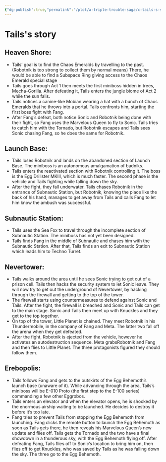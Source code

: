 ```yaml
---
{"dg-publish":true,"permalink":"/plot/a-triple-trouble-saga/c-tails-s-story/"}
---
```


# Tails's story
## Heaven Shore:

- Tails’ goal is to find the Chaos Emeralds by travelling to the past. (Robotnik is too strong to collect them by normal means) There, he would be able to find a Subspace Ring giving access to the Chaos Emerald special stage
- Tails goes through Act 1 then meets the first miniboss hidden in trees, Mecha-Gorilla. After defeating it, Tails enters the jungle biome of Act 2 while the sun falls.
- Tails notices a canine-like Mobian wearing a hat with a bunch of Chaos Emeralds that he throws into a portal. Tails confronts him, starting the first boss fight with Fang. 
- After Fang’s defeat, both notice Sonic and Robotnik being done with their fight, so Fang uses the Marvelous Queen to fly to Sonic. Tails tries to catch him with the Tornado, but Robotnik escapes and Tails sees Sonic chasing Fang, so he does the same for Robotnik.

## Launch Base:

- Tails loses Robotnik and lands on the abandoned section of Launch Base. The miniboss is an autonomous amalgamation of badniks.
- Tails enters the reactivated section with Robotnik controlling it. The boss is the Egg Drillster MKIII, which is much faster. The second phase is the vehicle and Tails fighting while falling down the sky. 
- After the fight, they fall underwater. Tails chases Robotnik in the entrance of Subnautic Station, but Robotnik, knowing the place like the back of his hand, manages to get away from Tails and calls Fang to let him know the ambush was successful.

## Subnautic Station:

- Tails uses the Sea Fox to travel through the incomplete section of Subnautic Station. The miniboss has not yet been designed.
- Tails finds Fang in the middle of Subnautic and chases him with the Subnautic Station. After that, Tails finds an exit to Subnautic Station which leads him to Techno Turret.

## Nevertower:

- Tails walks around the area until he sees Sonic trying to get out of a prison cell. Tails then hacks the security system to let Sonic leave. They will now try to get out the underground of Nevertower, by hacking through the firewall and getting to the top of the tower.
- The firewall starts using countermeasures to defend against Sonic and Tails. After the fight, the firewall is breached and Sonic and Tails can get to the main stage. Sonic and Tails then meet up with Knuckles and they get to the top together.
- On top of the tower, Little Planet is chained. They meet Robotnik in his Thundermobile, in the company of Fang and Meta. The latter two fall off the arena when they get defeated.
- After the fight, Robotnik is ejected from the vehicle, however he activates an autodestruction sequence. Meta grabsRobotnik and Fang and then flies to Little Planet. The three protagonists figured they should follow them.

## Erebopolis:

- Tails follows Fang and gets to the outskirts of the Egg Behemoth’s launch base (unaware of it). While advancing through the area, Tails’s miniboss will be E-010 Proto (the first step to the E-100 series) commanding a few other Eggrobos.
- Tails enters an elevator and when the elevator opens, he is shocked by the enormous airship waiting to be launched. He decides to destroy it before it’s too late.
- Fang tries to prevent Tails from stopping the Egg Behemoth from launching. Fang clicks the remote button to launch the Egg Behemoth as soon as Tails gets there, he then reveals his Marvelous Queen’s new update and flies off. Tails gets the Tornado and the two have a final showdown in a thunderous sky, with the Egg Behemoth flying off. After defeating Fang, Tails flies off to Sonic’s location to bring him on, then flies off to get Knuckles, who was saved by Tails as he was falling down the sky. The three go to the Egg Behemoth.